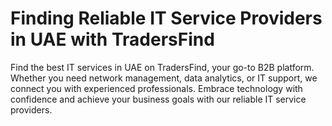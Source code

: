 # Finding Reliable IT Service Providers in UAE with TradersFind
Find the best IT services in UAE on TradersFind, your go-to B2B platform. Whether you need network management, data analytics, or IT support, we connect you with experienced professionals. Embrace technology with confidence and achieve your business goals with our reliable IT service providers.
